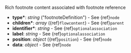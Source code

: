 Rich footnote content associated with footnote reference

- __type*__: _string_ ("footnoteDefinition") - See {ref}`node`
- __children*__: _array_ ({ref}`flowcontent`) - See {ref}`parent`
- __identifier*__: _string_ - See {ref}`optionalassociation`
- __label__: _string_ - See {ref}`optionalassociation`
- __position__: _object_ ({ref}`position`) - See {ref}`node`
- __data__: _object_ - See {ref}`node`
